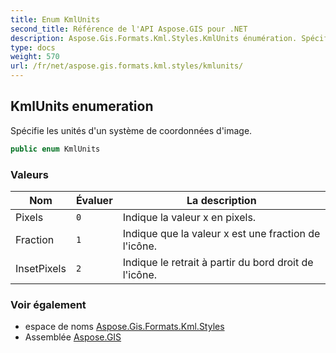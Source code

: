 ```yaml
---
title: Enum KmlUnits
second_title: Référence de l'API Aspose.GIS pour .NET
description: Aspose.Gis.Formats.Kml.Styles.KmlUnits énumération. Spécifie les unités dun système de coordonnées dimage.
type: docs
weight: 570
url: /fr/net/aspose.gis.formats.kml.styles/kmlunits/
---
```

## KmlUnits enumeration

Spécifie les unités d'un système de coordonnées d'image.

```csharp
public enum KmlUnits
```

### Valeurs

| Nom | Évaluer | La description |
| --- | --- | --- |
| Pixels | `0` | Indique la valeur x en pixels. |
| Fraction | `1` | Indique que la valeur x est une fraction de l'icône. |
| InsetPixels | `2` | Indique le retrait à partir du bord droit de l'icône. |

### Voir également

* espace de noms [Aspose.Gis.Formats.Kml.Styles](../../aspose.gis.formats.kml.styles/)
* Assemblée [Aspose.GIS](../../)



